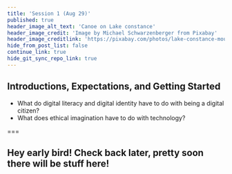 ```yaml
---
title: 'Session 1 (Aug 29)'
published: true
header_image_alt_text: 'Canoe on Lake constance'
header_image_credit: 'Image by Michael Schwarzenberger from Pixabay'
header_image_creditlink: 'https://pixabay.com/photos/lake-constance-mountains-alpine-596461/'
hide_from_post_list: false
continue_link: true
hide_git_sync_repo_link: true
---
```

## Introductions, Expectations, and Getting Started
* What do digital literacy and digital identity have to do with being a digital citizen? 
* What does ethical imagination have to do with technology?

===

## Hey early bird! Check back later, pretty soon there will be stuff here!

